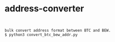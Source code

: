 # address-converter
```


bulk convert address format between BTC and BEW.
$ python3 convert_btc_bew_addr.py


